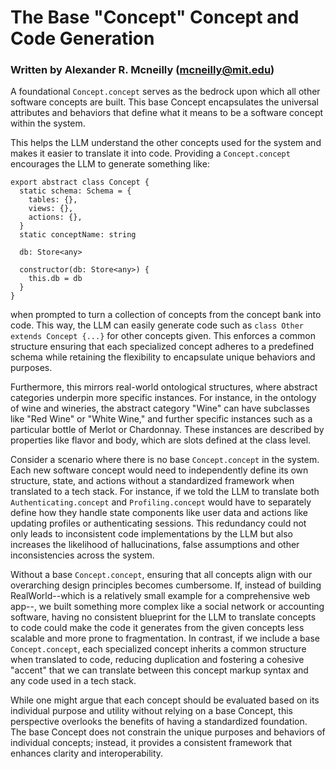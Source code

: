 # The Base "Concept" Concept and Code Generation

### Written by Alexander R. Mcneilly (<mcneilly@mit.edu>)

A foundational `Concept.concept` serves as the bedrock 
upon which all other software concepts are built. This 
base Concept encapsulates the universal attributes and 
behaviors that define what it means to be a software 
concept within the system.

This helps the LLM understand the other concepts used 
for the system and makes it easier to translate it into
code. Providing a `Concept.concept` encourages the LLM 
to generate something like:

```
export abstract class Concept {
  static schema: Schema = {
    tables: {},
    views: {},
    actions: {},
  }
  static conceptName: string

  db: Store<any>

  constructor(db: Store<any>) {
    this.db = db
  }
}
```

when prompted to turn a collection of concepts from the 
concept bank into code. This way, the LLM can easily
generate code such as `class Other extends Concept {...}`
for other concepts given. This enforces a common
structure ensuring that each specialized concept adheres
to a predefined schema while retaining the flexibility 
to encapsulate unique behaviors and purposes.

Furthermore, this mirrors real-world ontological structures, 
where abstract categories underpin more specific instances.
For instance, in the ontology of wine and wineries, the 
abstract category "Wine" can have subclasses like "Red Wine"
or "White Wine," and further specific instances such as a 
particular bottle of Merlot or Chardonnay. These instances
are described by properties like flavor and body, which are
slots defined at the class level.

Consider a scenario where there is no base `Concept.concept`
in the system. Each new software concept would need to
independently define its own structure, state, and actions
without a standardized framework when translated to a tech
stack. For instance, if we told the LLM to translate both 
`Authenticating.concept` and `Profiling.concept` would have
to separately define how they handle state components like 
user data and actions like updating profiles or authenticating
sessions. This redundancy could not only leads to inconsistent 
code implementations by the LLM but also increases the 
likelihood of hallucinations, false assumptions and other
inconsistencies across the system. 

Without a base `Concept.concept`, ensuring that all concepts 
align with our overarching design principles becomes cumbersome.
If, instead of building RealWorld--which is a relatively small 
example for a comprehensive web app--, we built something more 
complex like a social network or accounting software, having 
no consistent blueprint for the LLM to translate concepts to 
code could make the code it generates from the given concepts 
less scalable and more prone to fragmentation. In contrast, 
if we include a base `Concept.concept`, each specialized 
concept inherits a common structure when translated to code, 
reducing duplication and fostering a cohesive "accent" that we
can translate between this concept markup syntax and any code 
used in a tech stack.

While one might argue that each concept should be evaluated 
based on its individual purpose and utility without relying 
on a base Concept, this perspective overlooks the benefits of 
having a standardized foundation. The base Concept does not 
constrain the unique purposes and behaviors of individual 
concepts; instead, it provides a consistent framework that 
enhances clarity and interoperability.